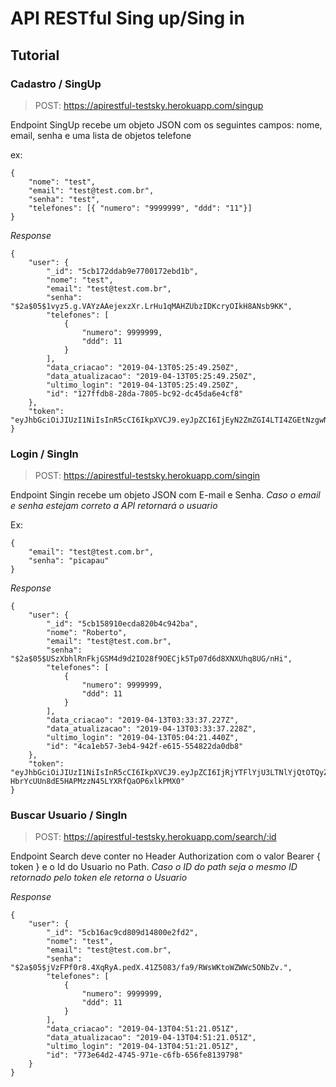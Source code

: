 # API RESTful Sing up/Sing in

## Tutorial

### Cadastro / SingUp

> POST: https://apirestful-testsky.herokuapp.com/singup

Endpoint SingUp recebe um objeto JSON com os seguintes campos:
nome, email, senha e uma lista de objetos telefone

ex:
```
{
	"nome": "test",
	"email": "test@test.com.br",
	"senha": "test",
	"telefones": [{ "numero": "9999999", "ddd": "11"}]
}
```

*Response*

```
{
    "user": {
        "_id": "5cb172ddab9e7700172ebd1b",
        "nome": "test",
        "email": "test@test.com.br",
        "senha": "$2a$05$1vyz5.g.VAYzAAejexzXr.LrHu1qMAHZUbzIDKcryOIkH8ANsb9KK",
        "telefones": [
            {
                "numero": 9999999,
                "ddd": 11
            }
        ],
        "data_criacao": "2019-04-13T05:25:49.250Z",
        "data_atualizacao": "2019-04-13T05:25:49.250Z",
        "ultimo_login": "2019-04-13T05:25:49.250Z",
        "id": "127ffdb8-28da-7805-bc92-dc45da6e4cf8"
    },
    "token": "eyJhbGciOiJIUzI1NiIsInR5cCI6IkpXVCJ9.eyJpZCI6IjEyN2ZmZGI4LTI4ZGEtNzgwNS1iYzkyLWRjNDVkYTZlNGNmOCIsImlhdCI6MTU1NTEzMzE0OSwiZXhwIjoxNTU1MTM0OTQ5fQ.QeLSSnbMwtcLxeM3SE6exkHLrcz8nXXDAvgRoj6j9vk"
}
```
### Login / SingIn

> POST: https://apirestful-testsky.herokuapp.com/singin

Endpoint Singin recebe um objeto JSON com E-mail e Senha.
*Caso o email e senha estejam correto a API retornará o usuario*

Ex:
```
{
	"email": "test@test.com.br",
	"senha": "picapau"
}
```

*Response*

```
{
    "user": {
        "_id": "5cb158910ecda820b4c942ba",
        "nome": "Roberto",
        "email": "test@test.com.br",
        "senha": "$2a$05$USzXbhlRnFkjGSM4d9d2IO28f9OECjk5Tp07d6d8XNXUhq8UG/nHi",
        "telefones": [
            {
                "numero": 9999999,
                "ddd": 11
            }
        ],
        "data_criacao": "2019-04-13T03:33:37.227Z",
        "data_atualizacao": "2019-04-13T03:33:37.228Z",
        "ultimo_login": "2019-04-13T05:04:21.440Z",
        "id": "4ca1eb57-3eb4-942f-e615-554822da0db8"
    },
    "token": "eyJhbGciOiJIUzI1NiIsInR5cCI6IkpXVCJ9.eyJpZCI6IjRjYTFlYjU3LTNlYjQtOTQyZi1lNjE1LTU1NDgyMmRhMGRiOCIsImlhdCI6MTU1NTEzMTg2MiwiZXhwIjoxNTU1MTMzNjYyfQ.3iLe-HbrYcUUn8dE5HAPMzzN45LYXRfQaOP6xlkPMX0"
}
```

### Buscar Usuario / SingIn

> POST: https://apirestful-testsky.herokuapp.com/search/:id

Endpoint Search deve conter no Header Authorization com o valor Bearer { token } e o Id do Usuario no Path.
*Caso o ID do path seja o mesmo ID retornado pelo token ele retorna o Usuario*

*Response*

```
{
    "user": {
        "_id": "5cb16ac9cd809d14800e2fd2",
        "nome": "test",
        "email": "test@test.com.br",
        "senha": "$2a$05$jVzFPf0r8.4XqRyA.pedX.41Z5083/fa9/RWsWKtoWZWWc5ONbZv.",
        "telefones": [
            {
                "numero": 9999999,
                "ddd": 11
            }
        ],
        "data_criacao": "2019-04-13T04:51:21.051Z",
        "data_atualizacao": "2019-04-13T04:51:21.051Z",
        "ultimo_login": "2019-04-13T04:51:21.051Z",
        "id": "773e64d2-4745-971e-c6fb-656fe8139798"
    }
}
```

